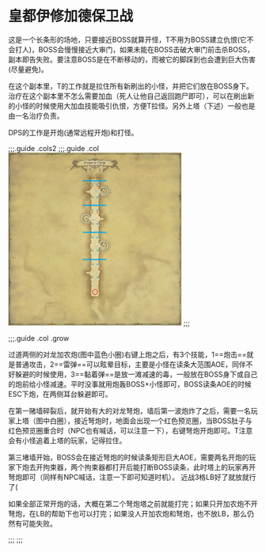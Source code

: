 # 皇都伊修加德保卫战

这是一个长条形的场地，只要接近BOSS就算开怪，T不用为BOSS建立仇恨(它不会打人)，BOSS会慢慢接近大审门，如果未能在BOSS击破大审门前击杀BOSS，副本即告失败。<Role name="tank" /><Role name="healer" /><Role name="dps" />要注意BOSS是在不断移动的，而被它的脚踩到也会遭到巨大伤害(尽量避免)。

在这个副本里，<Role name="tank" />T的工作就是拉住所有新刷出的小怪，并把它们放在BOSS身下。
<Role name="healer" />治疗在这个副本里不怎么需要加血（死人让他自己返回跑尸即可），可以在刷出新的小怪的时候使用大加血技能吸引仇恨，方便T拉怪。另外上塔（下述）一般也是由一名治疗负责。

<Role name="dps" />DPS的工作是开炮(通常远程开炮)和打怪。

;;;.guide .cols2
;;;.guide .col
<img src="./duty.assets/83.jpg" width="350px" />
;;;

;;;.guide .col .grow

过道两侧的对龙加农炮(图中蓝色小圈)右键上炮之后，有3个技能，1==炮击==就是普通攻击，2==雷弹==可以眩晕目标，主要是小怪在读条大范围AOE，同伴不好躲避的时候使用，3==黏着弹==是放一滩减速的毒，一般放在BOSS身下或自己的炮前给小怪减速。平时没事就用炮轰BOSS+小怪即可，BOSS读条AOE的时候ESC下炮，在两侧耳台躲避即可。

在第一赌墙碎裂后，就开始有大的对龙弩炮，墙后第一波炮炸了之后，需要一名<Role name="healer" /><Role name="dps" />玩家上塔（图中白圈），接近弩炮时，地面会出现一个红色预览圈，当BOSS肚子与红色预览圈重合时（NPC也有喊话，可以注意一下），右键弩炮开炮即可。<Role name="tank" />T注意会有小怪追着上塔的玩家，记得拉住。

第三堵墙开始，BOSS会在接近弩炮的时候读条矩形巨大AOE，需要两名开炮的玩家下炮去开拘束器，两个拘束器都打开后能打断BOSS读条，此时塔上的玩家再开弩炮即可（同样有NPC喊话，注意一下即可知道时机）。
近战3格LB好了就放就行了(

如果全部正常开炮的话，大概在第二个弩炮塔之前就能打完；如果只开加农炮不开弩炮，在LB的帮助下也可以打完；如果没人开加农炮和弩炮，也不放LB，那么仍然有可能失败。

;;;
;;;
